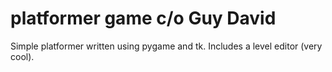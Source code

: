 # platformer game c/o Guy David
Simple platformer written using pygame and tk. Includes a level editor (very cool).
